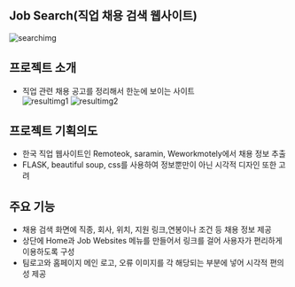 ## Job Search(직업 채용 검색 웹사이트)
  ![searchimg](https://github.com/jaeiko/web-scraper-project/assets/162958493/14d29430-342e-43bb-8d1d-b4a86e5109e0)

## 프로젝트 소개   
- 직업 관련 채용 공고를 정리해서 한눈에 보이는 사이트
<br/>![resultimg1](https://github.com/jaeiko/web-scraper-project/assets/162958493/c01d09a4-9297-47f7-886d-13d578797432)
![resultimg2](https://github.com/jaeiko/web-scraper-project/assets/162958493/490837f3-2787-464e-a733-6ea0eb46627e)

## 프로젝트 기획의도
- 한국 직업 웹사이트인 Remoteok, saramin, Weworkmotely에서 채용 정보 추출
- FLASK, beautiful soup, css를 사용하여 정보뿐만이 아닌 시각적 디자인 또한 고려

## 주요 기능 

- 채용 검색 화면에 직종, 회사, 위치, 지원 링크,연봉이나 조건 등 채용 정보 제공
- 상단에 Home과 Job Websites 메뉴를 만들어서 링크를 걸어 사용자가 편리하게 이용하도록 구성
- 팀로고와 홈페이지 메인 로고, 오류 이미지를 각 해당되는 부분에 넣어 시각적 편의성 제공


